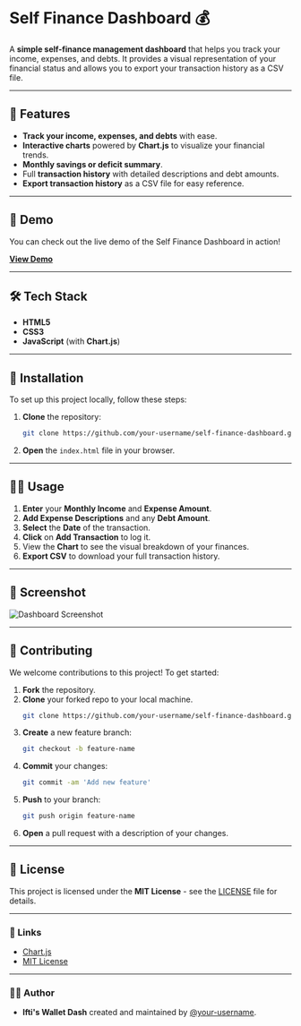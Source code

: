 # Self Finance Dashboard 💰

A **simple self-finance management dashboard** that helps you track your income, expenses, and debts. It provides a visual representation of your financial status and allows you to export your transaction history as a CSV file.

---

## 🚀 Features

- **Track your income, expenses, and debts** with ease.
- **Interactive charts** powered by **Chart.js** to visualize your financial trends.
- **Monthly savings or deficit summary**.
- Full **transaction history** with detailed descriptions and debt amounts.
- **Export transaction history** as a CSV file for easy reference.

---

## 🎥 Demo

You can check out the live demo of the Self Finance Dashboard in action! 

**[View Demo](#)**

---

## 🛠️ Tech Stack

- **HTML5**
- **CSS3**
- **JavaScript** (with **Chart.js**)

---

## 🔧 Installation

To set up this project locally, follow these steps:

1. **Clone** the repository:
    ```bash
    git clone https://github.com/your-username/self-finance-dashboard.git
    ```

2. **Open** the `index.html` file in your browser.

---

## 🧑‍💻 Usage

1. **Enter** your **Monthly Income** and **Expense Amount**.
2. **Add Expense Descriptions** and any **Debt Amount**.
3. **Select** the **Date** of the transaction.
4. **Click** on **Add Transaction** to log it.
5. View the **Chart** to see the visual breakdown of your finances.
6. **Export CSV** to download your full transaction history.

---

## 📸 Screenshot

![Dashboard Screenshot](./screenshot.png)

---

## 🤝 Contributing

We welcome contributions to this project! To get started:

1. **Fork** the repository.
2. **Clone** your forked repo to your local machine.
    ```bash
    git clone https://github.com/your-username/self-finance-dashboard.git
    ```
3. **Create** a new feature branch:
    ```bash
    git checkout -b feature-name
    ```
4. **Commit** your changes:
    ```bash
    git commit -am 'Add new feature'
    ```
5. **Push** to your branch:
    ```bash
    git push origin feature-name
    ```
6. **Open** a pull request with a description of your changes.

---

## 📄 License

This project is licensed under the **MIT License** - see the [LICENSE](LICENSE) file for details.

---

### 🔗 Links

- [Chart.js](https://www.chartjs.org/)
- [MIT License](https://opensource.org/licenses/MIT)

---

### 🙋‍♂️ Author

- **Ifti's Wallet Dash** created and maintained by [@your-username](https://github.com/your-username).
